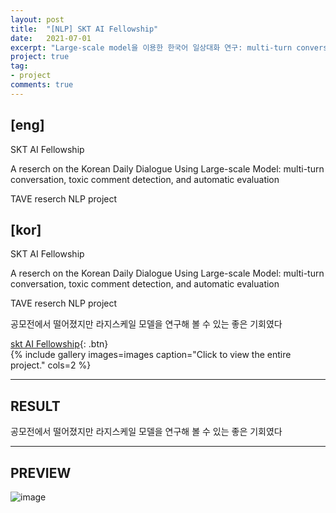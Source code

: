 ```yaml
---
layout: post
title:  "[NLP] SKT AI Fellowship"
date:   2021-07-01
excerpt: "Large-scale model을 이용한 한국어 일상대화 연구: multi-turn conversation, toxic comment detection, and automatic evaluation "
project: true
tag:
- project
comments: true
---
```



## [eng] 
SKT AI Fellowship 

A reserch on the Korean Daily Dialogue Using Large-scale Model: multi-turn conversation, toxic comment detection, and automatic evaluation

TAVE reserch NLP project




## [kor]

SKT AI Fellowship 

A reserch on the Korean Daily Dialogue Using Large-scale Model: multi-turn conversation, toxic comment detection, and automatic evaluation

TAVE reserch NLP project

공모전에서 떨어졌지만 라지스케일 모델을 연구해 볼 수 있는 좋은 기회였다




[skt AI Fellowship](https://github.com/yerimoh/yerimoh.github.io/files/7989585/skt.pdf){: .btn}  
{% include gallery images=images caption="Click to view the entire project." cols=2 %}



---
## RESULT

공모전에서 떨어졌지만 라지스케일 모델을 연구해 볼 수 있는 좋은 기회였다
  

  

---
## PREVIEW

![image](https://user-images.githubusercontent.com/76824611/130347657-8da33b7c-35ec-4947-bd9d-d358343130ef.png)


     

